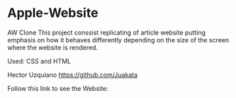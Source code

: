 # Apple-Website
AW Clone This project conssist replicating of article website putting emphasis on how it behaves differently depending on the size of the screen where the website is rendered.

Used: CSS and HTML

Hector Uzquiano https://github.com/Juakata 

Follow this link to see the Website: 
